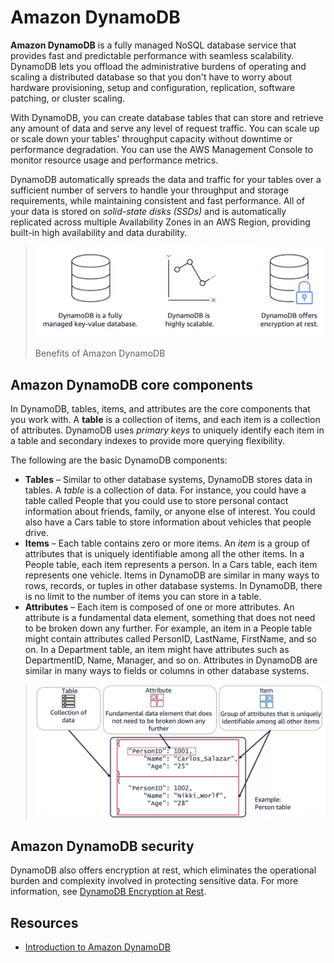 # Amazon DynamoDB

**Amazon DynamoDB** is a fully managed NoSQL database service that provides fast and predictable performance with seamless scalability. DynamoDB lets you offload the administrative burdens of operating and scaling a distributed database so that you don't have to worry about hardware provisioning, setup and configuration, replication, software patching, or cluster scaling.

With DynamoDB, you can create database tables that can store and retrieve any amount of data and serve any level of request traffic. You can scale up or scale down your tables' throughput capacity without downtime or performance degradation. You can use the AWS Management Console to monitor resource usage and performance metrics.

DynamoDB automatically spreads the data and traffic for your tables over a sufficient number of servers to handle your throughput and storage requirements, while maintaining consistent and fast performance. All of your data is stored on *solid-state disks (SSDs)* and is automatically replicated across multiple Availability Zones in an AWS Region, providing built-in high availability and data durability.

> ![aws-dynamodb-benefits](../assets/img/aws-dynamodb-benefits.png)
>
> Benefits of Amazon DynamoDB

## Amazon DynamoDB core components
In DynamoDB, tables, items, and attributes are the core components that you work with. A **table** is a collection of items, and each item is a collection of attributes. DynamoDB uses *primary keys* to uniquely identify each item in a table and secondary indexes to provide more querying flexibility.

The following are the basic DynamoDB components:

* **Tables** – Similar to other database systems, DynamoDB stores data in tables. A *table* is a collection of data. For instance, you could have a table called People that you could use to store personal contact information about friends, family, or anyone else of interest. You could also have a Cars table to store information about vehicles that people drive.
* **Items** – Each table contains zero or more items. An *item* is a group of attributes that is uniquely identifiable among all the other items. In a People table, each item represents a person. In a Cars table, each item represents one vehicle. Items in DynamoDB are similar in many ways to rows, records, or tuples in other database systems. In DynamoDB, there is no limit to the number of items you can store in a table.
* **Attributes** – Each item is composed of one or more attributes. An attribute is a fundamental data element, something that does not need to be broken down any further. For example, an item in a People table might contain attributes called PersonID, LastName, FirstName, and so on. In a Department table, an item might have attributes such as DepartmentID, Name, Manager, and so on. Attributes in DynamoDB are similar in many ways to fields or columns in other database systems.

> ![aws-dynamodb-core-components](../assets/img/aws-dynamodb-core-components.png)

## Amazon DynamoDB security
DynamoDB also offers encryption at rest, which eliminates the operational burden and complexity involved in protecting sensitive data. For more information, see [DynamoDB Encryption at Rest](https://docs.aws.amazon.com/amazondynamodb/latest/developerguide/EncryptionAtRest.html).

## Resources
* [Introduction to Amazon DynamoDB](https://docs.aws.amazon.com/amazondynamodb/latest/developerguide/Introduction.html)
